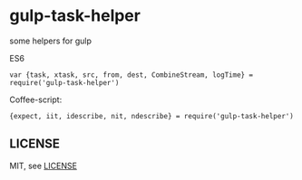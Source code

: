# gulp-task-helper
  some helpers for gulp

  ES6

    var {task, xtask, src, from, dest, CombineStream, logTime} = require('gulp-task-helper')

  Coffee-script:

    {expect, iit, idescribe, nit, ndescribe} = require('gulp-task-helper')

## LICENSE
  MIT, see [LICENSE](https://github.com/taijiweb/gulp-task-helper/blob/master/LICENSE)

